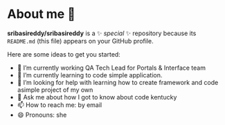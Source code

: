 # About me 👋


**sribasireddy/sribasireddy** is a ✨ _special_ ✨ repository because its `README.md` (this file) appears on your GitHub profile.

Here are some ideas to get you started:

- 🔭 I’m currently working QA Tech Lead for Portals & Interface team
- 🌱 I’m currently learning to code simple application.
- 🤔 I’m looking for help with learning how to create framework and code asimple project of my own
- 💬 Ask me about how I got to know about code kentucky
- 📫 How to reach me: by email
- 😄 Pronouns: she



